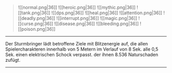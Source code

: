 > ![[normal.png|36]] ![[heroic.png|36]] ![[mythic.png|36]]
> ![[tank.png|36]] ![[dps.png|36]] ![[heal.png|36]]
> ![[attention.png|36]] ![[deadly.png|36]] ![[interrupt.png|36]]
> ![[magic.png|36]] ![[curse.png|36]] ![[disease.png|36]] ![[bleeding.png|36]] ![[poison.png|36]] 

***
Der Sturmbringer lädt betroffene Ziele mit Blitzenergie auf, die allen Spielercharakteren innerhalb von 5 Metern im Verlauf von 8 Sek. alle 0,5 Sek. einen elektrischen Schock verpasst. der ihnen 8.536 Naturschaden zufügt.


***